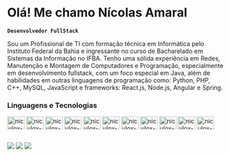 # Olá! Me chamo Nícolas Amaral
**`Desenvolvedor FullStack`**

Sou um Profissional de TI com formação técnica em Informática pelo Instituto Federal da Bahia e ingressante no curso de Bacharelado em Sistemas da Informação no IFBA. 
Tenho uma sólida experiência em Redes, Manutenção e Montagem de Computadores e Programação, especialmente em desenvolvimento fullstack, com um foco especial em Java, além de habilidades em outras linguagens de programação como: Python, PHP, C++, MySQL, JavaScript e frameworks: React.js, Node.js, Angular e Spring. 

### Linguagens e Tecnologias
<div style="display: inline_block">
  <img align="center" alt="niculox-Js" height="30" width="40" src="https://icongr.am/devicon/javascript-original.svg?size=128&color=ffffff">
  <img align="center" alt="niculox-NodeJs" height="30" width="40" src="https://icongr.am/devicon/nodejs-original-wordmark.svg?size=128&color=ffffff">
  <img align="center" alt="niculox-React" height="30" width="40" src="https://icongr.am/devicon/react-original.svg?size=128&color=ffffff">
  <img align="center" alt="niculox-HTML" height="30" width="40" src="https://icongr.am/devicon/html5-original-wordmark.svg?size=128&color=ffffff">
  <img align="center" alt="niculox-CSS" height="30" width="40" src="https://icongr.am/devicon/css3-original-wordmark.svg?size=128&color=ffffff">
  <img align="center" alt="niculox-Python" height="30" width="40" src="https://icongr.am/devicon/python-original.svg?size=128&color=ffffff">
  <img align="center" alt="niculox-Cplusplus" height="30" width="40" src="https://icongr.am/devicon/cplusplus-original.svg?size=128&color=750000">
  <img align="center" alt="niculox-PHP" height="30" width="40" src="https://icongr.am/devicon/php-original.svg?size=128&color=ffffff">
  <img align="center" alt="niculox-Java" height="30" width="40" src="https://icongr.am/devicon/java-original-wordmark.svg?size=128&color=ffffff">
  <img align="center" alt="niculox-Angular" height="30" width="40" src="https://icongr.am/devicon/angularjs-original.svg?size=128&color=750000">
  <img align="center" alt="niculox-MySQL" height="30" width="40" src="https://icongr.am/devicon/mysql-original-wordmark.svg?size=128&color=ffffff">
</div>

##
<div> 
  <a href="https://instagram.com/niculos_" target="_blank"><img src="https://img.shields.io/badge/-Instagram-%23E4405F?style=for-the-badge&logo=instagram&logoColor=white" target="_blank"></a>
  <a href = "mailto:amaralv.nicolas@gmail.com"><img src="https://img.shields.io/badge/-Gmail-%23333?style=for-the-badge&logo=gmail&logoColor=white" target="_blank"></a>
  <a href="https://www.linkedin.com/in/nícolasamaral" target="_blank"><img src="https://img.shields.io/badge/-LinkedIn-%230077B5?style=for-the-badge&logo=linkedin&logoColor=white" target="_blank"></a> 
</div>
